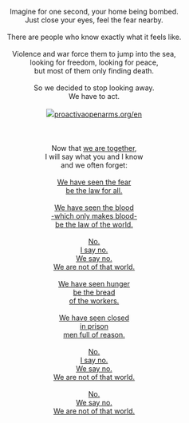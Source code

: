 <p align="center">Imagine for one second, your home being bombed.<br />Just close your eyes, feel the fear nearby.<br /><br />There are people who know exactly what it feels like.<br /><br />Violence and war force them to jump into the sea,<br />looking for freedom, looking for peace,<br />but most of them only finding death.<br /><br />So we decided to stop looking away.<br />We have to act.<br /><br /><a href="https://www.proactivaopenarms.org/en" ><img src="https://user-images.githubusercontent.com/1634027/64477334-94047680-d19a-11e9-92aa-999c33d1bc43.jpg" />proactivaopenarms.org/en<br /></a><br /><br /><br />Now that <a href="https://youtu.be/gjgudqRuUdc">we are together</a>,<br>I will say what you and I know<br>and we often forget:<br><br><a href="https://youtu.be/xT1Yx8voYD8?t=6481">We have seen the fear<br>be the law for all.<br><br>We have seen the blood<br>-which only makes blood-<br>be the law of the world.<br><br>No.<br>I say no.<br>We say no.<br>We are not of that world.<br><br>We have seen hunger<br>be the bread<br>of the workers.<br><br>We have seen closed<br>in prison<br>men full of reason.<br><br>No.<br>I say no.<br>We say no.<br>We are not of that world.<br><br>No.<br>We say no.<br>We are not of that world.</a></p>
